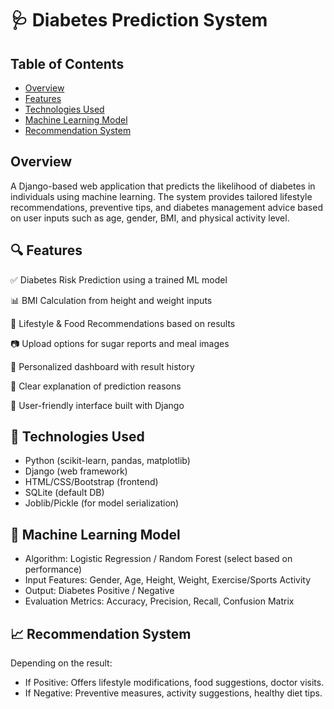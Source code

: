 # 🩺 Diabetes Prediction System

## Table of Contents
- [Overview](#overview)
- [Features](#🔍-features)
- [Technologies Used](#🧪-technologies-used)
- [Machine Learning Model](#🧠-machine-learning-model)
- [Recommendation System](#📈-recommendation-system)

## Overview
A Django-based web application that predicts the likelihood of diabetes in individuals using machine learning. The system provides tailored lifestyle recommendations, preventive tips, and diabetes management advice based on user inputs such as age, gender, BMI, and physical activity level.

## 🔍 Features

✅ Diabetes Risk Prediction using a trained ML model

📊 BMI Calculation from height and weight inputs

🍎 Lifestyle & Food Recommendations based on results

📷 Upload options for sugar reports and meal images

📁 Personalized dashboard with result history

💬 Clear explanation of prediction reasons

🔐 User-friendly interface built with Django


## 🧪 Technologies Used
- Python (scikit-learn, pandas, matplotlib)
- Django (web framework)
- HTML/CSS/Bootstrap (frontend)
- SQLite (default DB)
- Joblib/Pickle (for model serialization)

## 🧠 Machine Learning Model
- Algorithm: Logistic Regression / Random Forest (select based on performance)
- Input Features: Gender, Age, Height, Weight, Exercise/Sports Activity
- Output: Diabetes Positive / Negative
- Evaluation Metrics: Accuracy, Precision, Recall, Confusion Matrix

## 📈 Recommendation System
Depending on the result:
- If Positive: Offers lifestyle modifications, food suggestions, doctor visits.
- If Negative: Preventive measures, activity suggestions, healthy diet tips.

